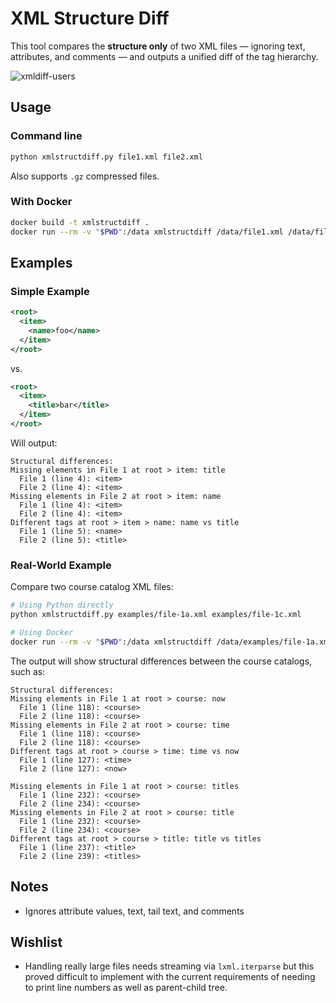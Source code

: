 # XML Structure Diff

This tool compares the **structure only** of two XML files — ignoring text, attributes, and comments — and outputs a unified diff of the tag hierarchy.

![xmldiff-users](https://github.com/user-attachments/assets/18e4cb21-4a89-44de-80d7-0a11bb9208ad)

## Usage

### Command line

```bash
python xmlstructdiff.py file1.xml file2.xml
```

Also supports `.gz` compressed files.

### With Docker

```bash
docker build -t xmlstructdiff .
docker run --rm -v "$PWD":/data xmlstructdiff /data/file1.xml /data/file2.xml
```

## Examples

### Simple Example

```xml
<root>
  <item>
    <name>foo</name>
  </item>
</root>
```

vs.

```xml
<root>
  <item>
    <title>bar</title>
  </item>
</root>
```

Will output:

```
Structural differences:
Missing elements in File 1 at root > item: title
  File 1 (line 4): <item>
  File 2 (line 4): <item>
Missing elements in File 2 at root > item: name
  File 1 (line 4): <item>
  File 2 (line 4): <item>
Different tags at root > item > name: name vs title
  File 1 (line 5): <name>
  File 2 (line 5): <title>
```

### Real-World Example

Compare two course catalog XML files:

```bash
# Using Python directly
python xmlstructdiff.py examples/file-1a.xml examples/file-1c.xml

# Using Docker
docker run --rm -v "$PWD":/data xmlstructdiff /data/examples/file-1a.xml /data/examples/file-1c.xml
```

The output will show structural differences between the course catalogs, such as:

```
Structural differences:
Missing elements in File 1 at root > course: now
  File 1 (line 118): <course>
  File 2 (line 118): <course>
Missing elements in File 2 at root > course: time
  File 1 (line 118): <course>
  File 2 (line 118): <course>
Different tags at root > course > time: time vs now
  File 1 (line 127): <time>
  File 2 (line 127): <now>

Missing elements in File 1 at root > course: titles
  File 1 (line 232): <course>
  File 2 (line 234): <course>
Missing elements in File 2 at root > course: title
  File 1 (line 232): <course>
  File 2 (line 234): <course>
Different tags at root > course > title: title vs titles
  File 1 (line 237): <title>
  File 2 (line 239): <titles>
```

## Notes
- Ignores attribute values, text, tail text, and comments

## Wishlist
- Handling really large files needs streaming via `lxml.iterparse` but this proved difficult to implement with the current requirements of needing to print line numbers as well as parent-child tree.


